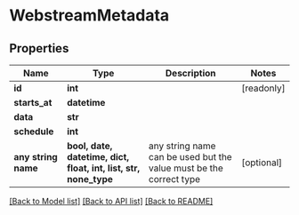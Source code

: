 # WebstreamMetadata


## Properties
Name | Type | Description | Notes
------------ | ------------- | ------------- | -------------
**id** | **int** |  | [readonly] 
**starts_at** | **datetime** |  | 
**data** | **str** |  | 
**schedule** | **int** |  | 
**any string name** | **bool, date, datetime, dict, float, int, list, str, none_type** | any string name can be used but the value must be the correct type | [optional]

[[Back to Model list]](../README.md#documentation-for-models) [[Back to API list]](../README.md#documentation-for-api-endpoints) [[Back to README]](../README.md)


